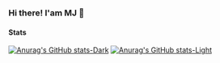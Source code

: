 ### Hi there! I'am MJ 👋 

#### Stats
[![Anurag's GitHub stats-Dark](https://github-readme-stats.vercel.app/api?username=marichiiin&show_icons=true&hide=stars&theme=chartreuse-dark#gh-dark-mode-only)](https://github.com/anuraghazra/github-readme-stats#gh-dark-mode-only)
[![Anurag's GitHub stats-Light](https://github-readme-stats.vercel.app/api?username=marichiiin&border_color=0969da&show_icons=true&hide=stars&theme=buefy#gh-light-mode-only)](https://github.com/anuraghazra/github-readme-stats#gh-light-mode-only)

<!--
[![Top Langs-Dark](https://github-readme-stats.vercel.app/api/top-langs/?username=marichiiin&layout=compact&theme=chartreuse-dark#gh-dark-mode-only)](https://github.com/anuraghazra/github-readme-stats#gh-dark-mode-only)
[![Top Langs-Light](https://github-readme-stats.vercel.app/api/top-langs/?username=marichiiin&border_color=0969da&layout=compact&theme=buefy#gh-light-mode-only)](https://github.com/anuraghazra/github-readme-stats#gh-light-mode-only)
-->

